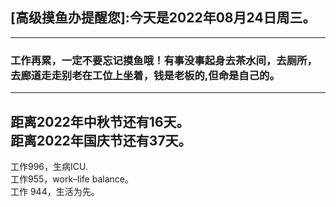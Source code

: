 ## [高级摸鱼办提醒您]:今天是2022年08月24日周三。
---
### 工作再累，一定不要忘记摸鱼哦！有事没事起身去茶水间，去厕所，去廊道走走别老在工位上坐着，钱是老板的,但命是自己的。
---
距离2022年中秋节还有16天。  
距离2022年国庆节还有37天。  
---
工作996，生病ICU.  
工作955，work–life balance。  
工作 944，生活为先。